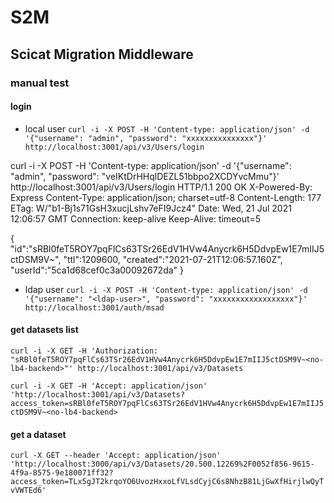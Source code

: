 # S2M
## Scicat Migration Middleware


### manual test

#### login
- local user
`curl -i -X POST -H 'Content-type: application/json' -d '{"username": "admin", "password": "xxxxxxxxxxxxxxx"}' http://localhost:3001/api/v3/Users/login`

curl -i -X POST -H 'Content-type: application/json' -d '{"username": "admin", "password": "veIKtDrHHqlDEZL51bbpo2XCDYvcMmu"}' http://localhost:3001/api/v3/Users/login
HTTP/1.1 200 OK
X-Powered-By: Express
Content-Type: application/json; charset=utf-8
Content-Length: 177
ETag: W/"b1-Bj1s71GsH3xucjLshv7eFI9Jcz4"
Date: Wed, 21 Jul 2021 12:06:57 GMT
Connection: keep-alive
Keep-Alive: timeout=5

{
  "id":"sRBl0feT5ROY7pqFlCs63TSr26EdV1HVw4Anycrk6H5DdvpEw1E7mIIJ5ctDSM9V~<no-lb4-backend>",
  "ttl":1209600,
  "created":"2021-07-21T12:06:57.160Z",
  "userId":"5ca1d68cef0c3a00092672da"
}



- ldap user
`curl -i -X POST -H 'Content-type: application/json' -d '{"username": "<ldap-user>", "password": "xxxxxxxxxxxxxxxxxx"}' http://localhost:3001/auth/msad`


#### get datasets list

`curl -i -X GET -H 'Authorization: "sRBl0feT5ROY7pqFlCs63TSr26EdV1HVw4Anycrk6H5DdvpEw1E7mIIJ5ctDSM9V~<no-lb4-backend>"' http://localhost:3001/api/v3/Datasets`

`curl -i -X GET -H 'Accept: application/json' 'http://localhost:3001/api/v3/Datasets?access_token=sRBl0feT5ROY7pqFlCs63TSr26EdV1HVw4Anycrk6H5DdvpEw1E7mIIJ5ctDSM9V~<no-lb4-backend>`


#### get a dataset

`curl -X GET --header 'Accept: application/json' 'http://localhost:3000/api/v3/Datasets/20.500.12269%2F0052f856-9615-4f9a-8575-9e180071ff32?access_token=TLx5gJT2krqoYO6UvozHxxoLfVLsdCyjC6s8NhzB81LjGwXfHirjlwQyTvVWTEd6'`


